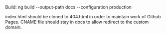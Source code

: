 Build:
ng build --output-path docs --configuration production

index.html should be cloned to 404.html in order to maintain work of Github Pages.
CNAME file should stay in docs to allow redirect to the custom domain.
